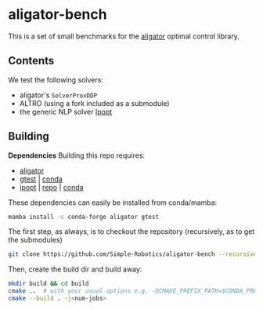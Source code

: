 # aligator-bench

This is a set of small benchmarks for the [aligator](https://github.com/Simple-Robotics/aligator) optimal control library.

## Contents

We test the following solvers:

- aligator's `SolverProxDDP`
- ALTRO (using a fork included as a submodule)
- the generic NLP solver [Ipopt](https://coin-or.github.io/Ipopt/)

## Building

**Dependencies** Building this repo requires:

- [aligator](https://github.com/Simple-Robotics/aligator)
- [gtest](https://github.com/google/googletest) | [conda](https://anaconda.org/conda-forge/gtest)
- [ipopt](https://coin-or.github.io/Ipopt/) | [repo](https://github.com/coin-or/Ipopt) | [conda](https://anaconda.org/conda-forge/ipopt)

These dependencies can easily be installed from conda/mamba:

```bash
mamba install -c conda-forge aligator gtest
```

The first step, as always, is to checkout the repository (recursively, as to get the submodules)

```bash
git clone https://github.com/Simple-Robotics/aligator-bench --recursive
```

Then, create the build dir and build away:

```bash
mkdir build && cd build
cmake ..  # with your usual options e.g. -DCMAKE_PREFIX_PATH=$CONDA_PREFIX
cmake --build . -j<num-jobs>
```

